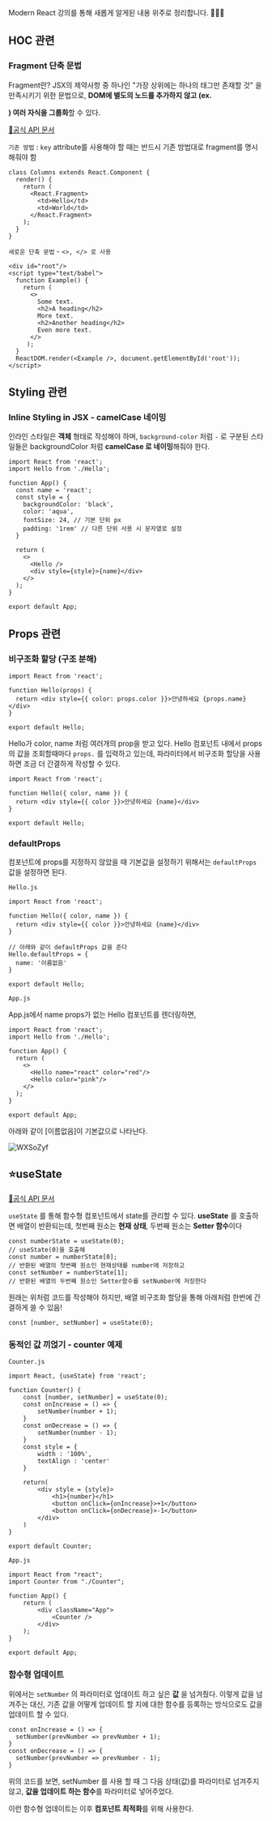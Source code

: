 Modern React 강의를 통해 새롭게 알게된 내용 위주로 정리합니다. 🙆🏻‍♀️

## HOC 관련
### Fragment 단축 문법

Fragment란? JSX의 제약사항 중 하나인 "가장 상위에는 하나의 태그만 존재할 것" 을 만족시키기 위한 문법으로, **DOM에 별도의 노드를 추가하지 않고 (ex. <div>) 여러 자식을 그룹화**할 수 있다.

[📖공식 API 문서](https://ko.reactjs.org/docs/fragments.html)

`기존 방법` : `key` attribute를 사용해야 할 때는 반드시 기존 방법대로 fragment를 명시해줘야 함

```react
class Columns extends React.Component {
  render() {
    return (
      <React.Fragment>
        <td>Hello</td>
        <td>World</td>
      </React.Fragment>
    );
  }
}
```

`새로운 단축 문법` - `<>, </> 로 사용 `

```react
<div id="root"/>
<script type="text/babel">
  function Example() {
    return (
      <>
        Some text.
        <h2>A heading</h2>
        More text.
        <h2>Another heading</h2>
        Even more text.
      </>
     );
  }
  ReactDOM.render(<Example />, document.getElementById('root'));
</script>
```



## Styling 관련

### Inline Styling in JSX - camelCase 네이밍

인라인 스타일은 **객체** 형태로 작성해야 하며, `background-color` 처럼 `-` 로 구분된 스타일들은 backgroundColor 처럼 **camelCase 로 네이밍**해줘야 한다.

```react
import React from 'react';
import Hello from './Hello';

function App() {
  const name = 'react';
  const style = {
    backgroundColor: 'black',
    color: 'aqua',
    fontSize: 24, // 기본 단위 px
    padding: '1rem' // 다른 단위 사용 시 문자열로 설정
  }

  return (
    <>
      <Hello />
      <div style={style}>{name}</div>
    </>
  );
}

export default App;
```



## Props 관련 
### 비구조화 할당 (구조 분해)

```react
import React from 'react';

function Hello(props) {
  return <div style={{ color: props.color }}>안녕하세요 {props.name}</div>
}

export default Hello;
```

Hello가 color, name 처럼 여러개의 prop을 받고 있다. Hello 컴포넌트 내에서 props의 값을 조회할때마다 `props.` 를 입력하고 있는데, 파라미터에서 비구조화 할당을 사용하면 조금 더 간결하게 작성할 수 있다.

```react
import React from 'react';

function Hello({ color, name }) {
  return <div style={{ color }}>안녕하세요 {name}</div>
}

export default Hello;
```

### defaultProps

컴포넌트에 props를 지정하지 않았을 때 기본값을 설정하기 위해서는 `defaultProps` 값을 설정하면 된다.

`Hello.js`

```react
import React from 'react';

function Hello({ color, name }) {
  return <div style={{ color }}>안녕하세요 {name}</div>
}

// 아래와 같이 defaultProps 값을 준다
Hello.defaultProps = {
  name: '이름없음'
}

export default Hello;
```

`App.js`

App.js에서 name props가 없는 Hello 컴포넌트를 렌더링하면,

```react
import React from 'react';
import Hello from './Hello';

function App() {
  return (
    <>
      <Hello name="react" color="red"/>
      <Hello color="pink"/>
    </>
  );
}

export default App;
```

아래와 같이 [이름없음]이 기본값으로 나타난다.

![WXSoZyf](https://i.imgur.com/WXSoZyf.png)



## ⭐️useState

[📖공식 API 문서](https://ko.reactjs.org/docs/hooks-reference.html#usestate)

`useState` 를 통해 함수형 컴포넌트에서 state를 관리할 수 있다.
**useState** 를 호출하면 배열이 반환되는데, 첫번째 원소는 **현재 상태**, 두번째 원소는 **Setter 함수**이다

```react
const numberState = useState(0);
// useState(0)을 호출해
const number = numberState[0];
// 반환된 배열의 첫번째 원소인 현재상태를 number에 저장하고
const setNumber = numberState[1];
// 반환된 배열의 두번째 원소인 Setter함수를 setNumber에 저장한다
```

원래는 위처럼 코드를 작성해야 하지만, 배열 비구조화 할당을 통해 아래처럼 한번에 간결하게 쓸 수 있음!

```react
const [number, setNumber] = useState(0);
```



### 동적인 값 끼얹기 - counter 예제

`Counter.js`

```react
import React, {useState} from 'react';

function Counter() {
    const [number, setNumber] = useState(0);
    const onIncrease = () => {
        setNumber(number + 1);
    }
    const onDecrease = () => {
        setNumber(number - 1);        
    }
    const style = {
        width : '100%',
        textAlign : 'center'
    }
    
    return(
        <div style = {style}>
            <h1>{number}</h1>
            <button onClick={onIncrease}>+1</button>
            <button onClick={onDecrease}>-1</button>
        </div>
    )
}

export default Counter;
```

`App.js`

```react
import React from "react";
import Counter from "./Counter";

function App() {
    return (
        <div className="App">
        	<Counter />
        </div>
    );
}

export default App;
```



### 함수형 업데이트

위에서는 `setNumber` 의 파라미터로 업데이트 하고 싶은 **값** 을 넘겨줬다.
이렇게 값을 넘겨주는 대신, 기존 값을 어떻게 업데이트 할 지에 대한 함수를 등록하는 방식으로도 값을 업데이트 할 수 있다.

```react
const onIncrease = () => {
  setNumber(prevNumber => prevNumber + 1);
}
const onDecrease = () => {
  setNumber(prevNumber => prevNumber - 1);
}
```

위의 코드를 보면, setNumber 를 사용 할 때 그 다음 상태(값)를 파라미터로 넘겨주지 않고, **값을 업데이트 하는 함수**를 파라미터로 넣어주었다.

이런 함수형 업데이트는 이후 **컴포넌트 최적화**를 위해 사용한다.

